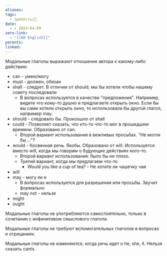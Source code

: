 ```yaml
---
aliases: 
tags:
  - зрелость/🌱
date:
  - - 2024-04-09
zero-link:
  - "[[00 English]]"
parents: 
linked:
---
```

Модальные глаголы выражают отношение автора к какому-либо действию: 
- can - умею/могу
- must - должен, обязан
- shall - следует. В отличии от should, мы бы хотели чтобы нашему совету последовали
	- В вопросах используется в качестве "предложения". Например, видите что кому-то душно и предлагаете открыть окно. Если бы вы сами хотели открыть окно, то использовали бы другой глагол, например may.
- should - следовало бы. Произошло от shall
- could - Позволяет сказать, что кто-то что-то мог в прошедшем времени. Образовано от can.
	- Второй вариант использования в вежливых просьбах. "Не могли бы ..."?
- would - Косвенная речь. Якобы. Образовано от will. Используется вместо will, когда мы говорим о будующих действиях кого-то.
	- Второй вариант использования: было бы не плохо.
	- Третий вариант, когда мы предлагаем что-то
		- Would you like a cup of tea? - Не хотите ли чашечку чая
- will
- may - могу ли я
	- В вопросах используется для разрешения или просьбы. Звучит формально
	- may not - нельзя
- might
- ought

Модальные глаголы не употребляются самостоятельно, только в сочетании с инфинитивом смыслового глагола.

Модальные глаголы не требуют вспомогательных глаголов в вопросах и отрицаниях. 

Модальные глаголы не изменяются, когда речь идет о he, she, it. Нельзя сказать cants.